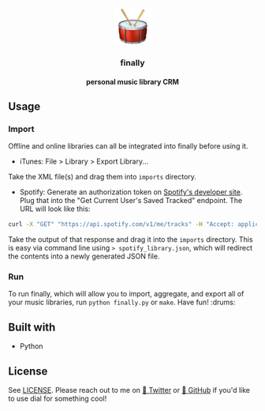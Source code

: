 <p align="center">
   <img src="drum.png" width=75 height=75 />
   <h3 align="center">finally</h3>
   <h4 align="center">personal music library CRM</h4>
</p>

## Usage

### Import

Offline and online libraries can all be integrated into finally before using it.

- iTunes: File > Library > Export Library...

Take the XML file(s) and drag them into `imports` directory.

- Spotify: Generate an authorization token on [Spotify's developer site](https://beta.developer.spotify.com/console/get-current-user-saved-tracks/). Plug that into the "Get Current User's Saved Tracked" endpoint. The URL will look like this:
```bash
curl -X "GET" "https://api.spotify.com/v1/me/tracks" -H "Accept: application/json" -H "Content-Type: application/json" -H "Authorization: Bearer <TOKEN>"
```

Take the output of that response and drag it into the `imports` directory. This is easy via command line using `> spotify_library.json`, which will redirect the contents into a newly generated JSON file.

### Run

To run finally, which will allow you to import, aggregate, and export all of your music libraries, run `python finally.py` or `make`. Have fun! :drums: 


## Built with

- Python

## License

See [LICENSE](LICENSE). Please reach out to me on [🐤 Twitter](https://twitter.com/insanj) or [🚀 GitHub](https://github.com/insanj) if you'd like to use dial for something cool!
